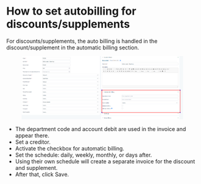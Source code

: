 # How to set autobilling for discounts/supplements

For discounts/supplements, the auto billing is handled in the discount/supplement in the automatic billing section.&#x20;

<figure><img src="../.gitbook/assets/image (21) (1) (1) (1) (1) (1) (1) (1) (1) (1) (1) (1).png" alt=""><figcaption></figcaption></figure>

* The department code and account debit are used in the invoice and appear there.&#x20;
* Set a creditor.&#x20;
* Activate the checkbox for automatic billing.&#x20;
* Set the schedule: daily, weekly, monthly, or days after.&#x20;
* Using their own schedule will create a separate invoice for the discount and supplement.&#x20;
* After that, click Save.

